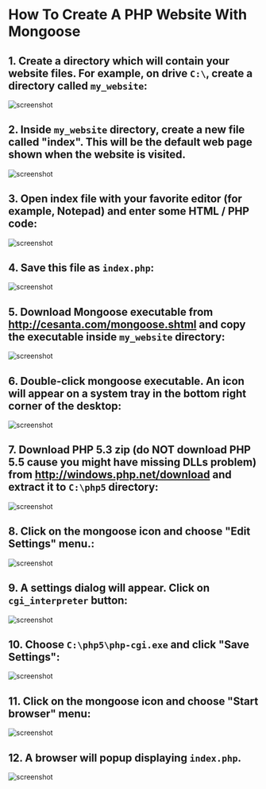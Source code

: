 How To Create A PHP Website With Mongoose
===========================================

## 1. Create a directory which will contain your website files. For example, on drive `C:\`, create a directory called `my_website`:

![screenshot](http://cesanta.com/images/tut_php/tut1.png)

## 2. Inside `my_website` directory, create a new file called "index". This will be the default web page shown when the website is visited.

![screenshot](http://cesanta.com/images/tut_php/tut2.png)

## 3. Open index file with your favorite editor (for example, Notepad) and enter some HTML / PHP code:

![screenshot](http://cesanta.com/images/tut_php/tut3.png)

## 4. Save this file as `index.php`:

![screenshot](http://cesanta.com/images/tut_php/tut4.png)


## 5. Download Mongoose executable from http://cesanta.com/mongoose.shtml and copy the executable inside `my_website` directory:

![screenshot](http://cesanta.com/images/tut_php/tut5.png)

## 6. Double-click mongoose executable. An icon will appear on a system tray in the bottom right corner of the desktop:

![screenshot](http://cesanta.com/images/tut_php/tut6.png)

## 7. Download PHP 5.3 zip (do NOT download PHP 5.5 cause you might have missing DLLs problem) from http://windows.php.net/download and extract it to `C:\php5` directory:
![screenshot](http://cesanta.com/images/tut_php/tut7.png)

## 8. Click on the mongoose icon and choose "Edit Settings" menu.:
![screenshot](http://cesanta.com/images/tut_php/tut8.png)

## 9. A settings dialog will appear. Click on `cgi_interpreter` button:

![screenshot](http://cesanta.com/images/tut_php/tut9.png)

## 10. Choose `C:\php5\php-cgi.exe` and click "Save Settings":

![screenshot](http://cesanta.com/images/tut_php/tut10.png)

## 11. Click on the mongoose icon and choose "Start browser" menu:
![screenshot](http://cesanta.com/images/tut_php/tut11.png)


## 12. A browser will popup displaying `index.php`.

![screenshot](http://cesanta.com/images/tut_php/tut12.png)
